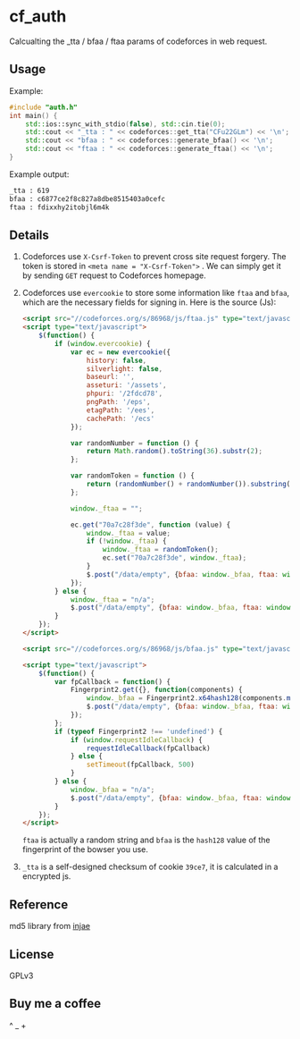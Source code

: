 # cf_auth
Calcualting the _tta / bfaa / ftaa params of codeforces in web request.
## Usage
Example:
```c++
#include "auth.h"
int main() {
    std::ios::sync_with_stdio(false), std::cin.tie(0);
    std::cout << "_tta : " << codeforces::get_tta("CFu22GLm") << '\n';
    std::cout << "bfaa : " << codeforces::generate_bfaa() << '\n';
    std::cout << "ftaa : " << codeforces::generate_ftaa() << '\n';
}
```
Example output:
```bash
_tta : 619
bfaa : c6877ce2f8c827a8dbe8515403a0cefc
ftaa : fdixxhy2itobjl6m4k
```
## Details

1. Codeforces use `X-Csrf-Token` to prevent cross site request forgery. The token is stored in `<meta name = "X-Csrf-Token">` . We can simply get it by sending `GET` request to Codeforces homepage.

2. Codeforces use `evercookie` to store some information like `ftaa` and `bfaa`, which are the necessary fields for signing in. Here is the source (Js):

   ``` html
   <script src="//codeforces.org/s/86968/js/ftaa.js" type="text/javascript"></script>
   <script type="text/javascript">
       $(function() {
           if (window.evercookie) {
               var ec = new evercookie({
                   history: false,
                   silverlight: false,
                   baseurl: '',
                   asseturi: '/assets',
                   phpuri: '/2fdcd78',
                   pngPath: '/eps',
                   etagPath: '/ees',
                   cachePath: '/ecs'
               });
   
               var randomNumber = function () {
                   return Math.random().toString(36).substr(2);
               };
   
               var randomToken = function () {
                   return (randomNumber() + randomNumber()).substring(0, 18);
               };
   
               window._ftaa = "";
   
               ec.get("70a7c28f3de", function (value) {
                   window._ftaa = value;
                   if (!window._ftaa) {
                       window._ftaa = randomToken();
                       ec.set("70a7c28f3de", window._ftaa);
                   }
                   $.post("/data/empty", {bfaa: window._bfaa, ftaa: window._ftaa});
               });
           } else {
               window._ftaa = "n/a";
               $.post("/data/empty", {bfaa: window._bfaa, ftaa: window._ftaa});
           }
       });
   </script>
   
   <script src="//codeforces.org/s/86968/js/bfaa.js" type="text/javascript"></script>
   
   <script type="text/javascript">
       $(function() {
           var fpCallback = function() {
               Fingerprint2.get({}, function(components) {
                   window._bfaa = Fingerprint2.x64hash128(components.map(function (pair) { return pair.value }).join(), 31);
                   $.post("/data/empty", {bfaa: window._bfaa, ftaa: window._ftaa});
               });
           };
           if (typeof Fingerprint2 !== 'undefined') {
               if (window.requestIdleCallback) {
                   requestIdleCallback(fpCallback)
               } else {
                   setTimeout(fpCallback, 500)
               }
           } else {
               window._bfaa = "n/a";
               $.post("/data/empty", {bfaa: window._bfaa, ftaa: window._ftaa});
           }
       });
   </script>
   ```

    `ftaa` is actually a random string and `bfaa` is the `hash128` value of the fingerprint of the bowser you use. 

3. `_tta` is a self-designed checksum of cookie `39ce7`, it is calculated in a encrypted js.


## Reference
md5 library from [injae](https://github.com/injae/md5/)

## License 

GPLv3

## Buy me a coffee
\^ \_ \+